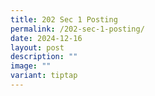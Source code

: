 ```yaml
---
title: 202 Sec 1 Posting
permalink: /202-sec-1-posting/
date: 2024-12-16
layout: post
description: ""
image: ""
variant: tiptap
---
```


